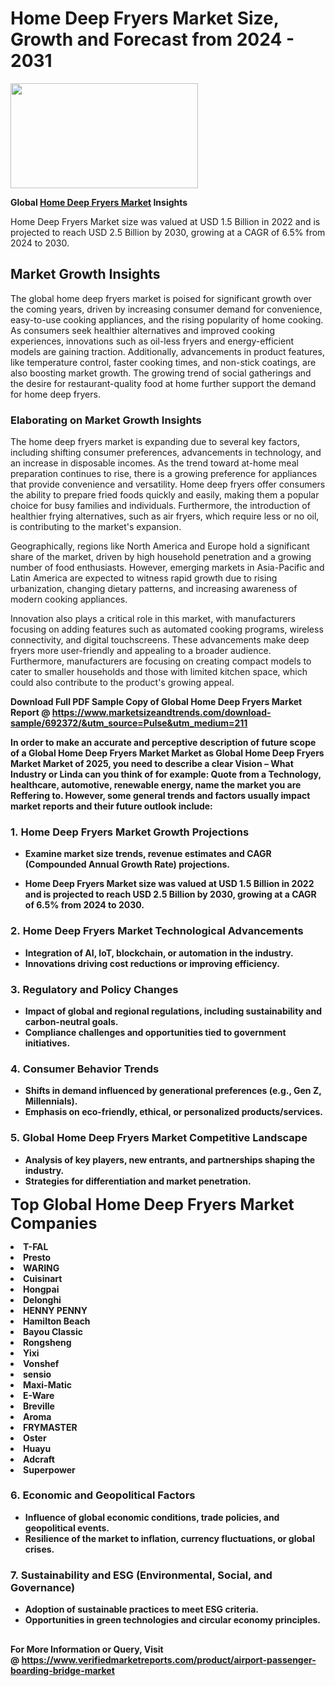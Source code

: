 <H1>Home Deep Fryers Market Size, Growth and Forecast from 2024 - 2031</H1><img class="aligncenter size-medium wp-image-584254" src="https://thirdeyenews.in/wp-content/uploads/2024/09/Global-Market-Research-300x168.jpeg" alt="" width="300" height="168" /><p><strong>Global&nbsp;<a href="https://www.marketsizeandtrends.com/download-sample/692372/&amp;utm_source=Pulse&amp;utm_medium=211">Home Deep Fryers Market</a> Insights</strong></p><p>Home Deep Fryers Market size was valued at USD 1.5 Billion in 2022 and is projected to reach USD 2.5 Billion by 2030, growing at a CAGR of 6.5% from 2024 to 2030.</p><p><h2>Market Growth Insights</h2> <p>The global home deep fryers market is poised for significant growth over the coming years, driven by increasing consumer demand for convenience, easy-to-use cooking appliances, and the rising popularity of home cooking. As consumers seek healthier alternatives and improved cooking experiences, innovations such as oil-less fryers and energy-efficient models are gaining traction. Additionally, advancements in product features, like temperature control, faster cooking times, and non-stick coatings, are also boosting market growth. The growing trend of social gatherings and the desire for restaurant-quality food at home further support the demand for home deep fryers.</p> <p><strong></strong></p> <h3>Elaborating on Market Growth Insights</h3> <p>The home deep fryers market is expanding due to several key factors, including shifting consumer preferences, advancements in technology, and an increase in disposable incomes. As the trend toward at-home meal preparation continues to rise, there is a growing preference for appliances that provide convenience and versatility. Home deep fryers offer consumers the ability to prepare fried foods quickly and easily, making them a popular choice for busy families and individuals. Furthermore, the introduction of healthier frying alternatives, such as air fryers, which require less or no oil, is contributing to the market's expansion.</p> <p>Geographically, regions like North America and Europe hold a significant share of the market, driven by high household penetration and a growing number of food enthusiasts. However, emerging markets in Asia-Pacific and Latin America are expected to witness rapid growth due to rising urbanization, changing dietary patterns, and increasing awareness of modern cooking appliances.</p> <p>Innovation also plays a critical role in this market, with manufacturers focusing on adding features such as automated cooking programs, wireless connectivity, and digital touchscreens. These advancements make deep fryers more user-friendly and appealing to a broader audience. Furthermore, manufacturers are focusing on creating compact models to cater to smaller households and those with limited kitchen space, which could also contribute to the product's growing appeal.</p> <p><strong></p><p><span class=""><strong>Download Full PDF Sample Copy of Global Home Deep Fryers Market Report</strong> @ <a href="https://www.marketsizeandtrends.com/download-sample/692372/&amp;utm_source=Pulse&amp;utm_medium=211" target="_blank">https://www.marketsizeandtrends.com/download-sample/692372/&amp;utm_source=Pulse&amp;utm_medium=211</a></span></p><p>In order to make an accurate and perceptive description of future scope of a Global&nbsp;Home Deep Fryers Market Market as Global&nbsp;Home Deep Fryers Market Market of 2025, you need to describe a clear Vision &ndash; What Industry or Linda can you think of for example: Quote from a Technology, healthcare, automotive, renewable energy, name the market you are Reffering to. However, some general trends and factors usually impact market reports and their future outlook include:</p><h3>1.&nbsp;<strong>Home Deep Fryers Market Growth Projections</strong></h3><ul><li>Examine market size trends, revenue estimates and CAGR (Compounded Annual Growth Rate) projections.</li><li><p>Home Deep Fryers Market size was valued at USD 1.5 Billion in 2022 and is projected to reach USD 2.5 Billion by 2030, growing at a CAGR of 6.5% from 2024 to 2030.</p></li></ul><h3>2.&nbsp;<strong>Home Deep Fryers Market Technological Advancements</strong></h3><ul><li>Integration of AI, IoT, blockchain, or automation in the industry.</li><li>Innovations driving cost reductions or improving efficiency.</li></ul><h3>3.&nbsp;<strong>Regulatory and Policy Changes</strong></h3><ul><li>Impact of global and regional regulations, including sustainability and carbon-neutral goals.</li><li>Compliance challenges and opportunities tied to government initiatives.</li></ul><h3>4.&nbsp;<strong>Consumer Behavior Trends</strong></h3><ul><li>Shifts in demand influenced by generational preferences (e.g., Gen Z, Millennials).</li><li>Emphasis on eco-friendly, ethical, or personalized products/services.</li></ul><h3>5.&nbsp;<strong>Global Home Deep Fryers Market Competitive Landscape</strong></h3><ul><li>Analysis of key players, new entrants, and partnerships shaping the industry.</li><li>Strategies for differentiation and market penetration.</li></ul><p data-pm-slice="1 1 []"><span style="color: inherit; font-family: inherit; font-size: 25px;">Top Global Home Deep Fryers Market Companies</span></p><div class="" data-test-id=""><p><li>T-FAL</li><li> Presto</li><li> WARING</li><li> Cuisinart</li><li> Hongpai</li><li> Delonghi</li><li> HENNY PENNY</li><li> Hamilton Beach</li><li> Bayou Classic</li><li> Rongsheng</li><li> Yixi</li><li> Vonshef</li><li> sensio</li><li> Maxi-Matic</li><li> E-Ware</li><li> Breville</li><li> Aroma</li><li> FRYMASTER</li><li> Oster</li><li> Huayu</li><li> Adcraft</li><li> Superpower</li></p></div><h3>6.&nbsp;<strong>Economic and Geopolitical Factors</strong></h3><ul><li>Influence of global economic conditions, trade policies, and geopolitical events.</li><li>Resilience of the market to inflation, currency fluctuations, or global crises.</li></ul><h3>7.&nbsp;<strong>Sustainability and ESG (Environmental, Social, and Governance)</strong></h3><ul><li>Adoption of sustainable practices to meet ESG criteria.</li><li>Opportunities in green technologies and circular economy principles.</li></ul><h2><strong style="font-size: 14px;">For More Information or Query, Visit @&nbsp;</strong><a style="background-color: #ffffff; font-size: 14px;" href="https://www.marketsizeandtrends.com/report/home-deep-fryers-market/" target="_blank">https://www.verifiedmarketreports.com/product/airport-passenger-boarding-bridge-market</a></h2>

